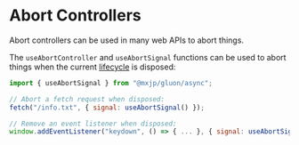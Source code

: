 # Abort Controllers
Abort controllers can be used in many web APIs to abort things.

The `useAbortController` and `useAbortSignal` functions can be used to abort things when the current [lifecycle](../lifecycle.md) is disposed:
```jsx
import { useAbortSignal } from "@mxjp/gluon/async";

// Abort a fetch request when disposed:
fetch("/info.txt", { signal: useAbortSignal() });

// Remove an event listener when disposed:
window.addEventListener("keydown", () => { ... }, { signal: useAbortSignal() });
```
